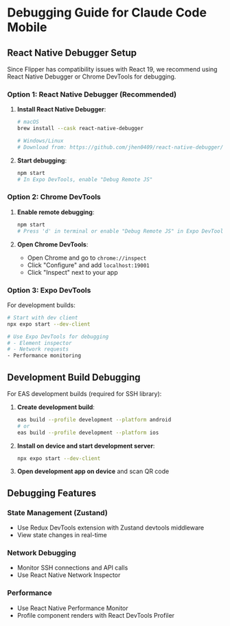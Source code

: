# Debugging Guide for Claude Code Mobile

## React Native Debugger Setup

Since Flipper has compatibility issues with React 19, we recommend using React Native Debugger or Chrome DevTools for debugging.

### Option 1: React Native Debugger (Recommended)

1. **Install React Native Debugger**:
   ```bash
   # macOS
   brew install --cask react-native-debugger
   
   # Windows/Linux
   # Download from: https://github.com/jhen0409/react-native-debugger/releases
   ```

2. **Start debugging**:
   ```bash
   npm start
   # In Expo DevTools, enable "Debug Remote JS"
   ```

### Option 2: Chrome DevTools

1. **Enable remote debugging**:
   ```bash
   npm start
   # Press 'd' in terminal or enable "Debug Remote JS" in Expo DevTools
   ```

2. **Open Chrome DevTools**:
   - Open Chrome and go to `chrome://inspect`
   - Click "Configure" and add `localhost:19001`
   - Click "Inspect" next to your app

### Option 3: Expo DevTools

For development builds:

```bash
# Start with dev client
npx expo start --dev-client

# Use Expo DevTools for debugging
# - Element inspector
# - Network requests
- Performance monitoring
```

## Development Build Debugging

For EAS development builds (required for SSH library):

1. **Create development build**:
   ```bash
   eas build --profile development --platform android
   # or
   eas build --profile development --platform ios
   ```

2. **Install on device and start development server**:
   ```bash
   npx expo start --dev-client
   ```

3. **Open development app on device** and scan QR code

## Debugging Features

### State Management (Zustand)
- Use Redux DevTools extension with Zustand devtools middleware
- View state changes in real-time

### Network Debugging
- Monitor SSH connections and API calls
- Use React Native Network Inspector

### Performance
- Use React Native Performance Monitor
- Profile component renders with React DevTools Profiler
